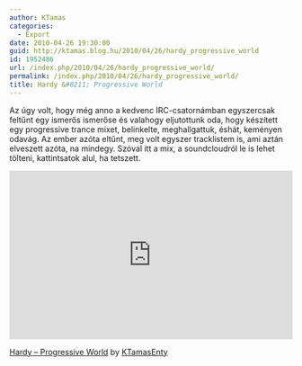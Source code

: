 ```yaml
---
author: KTamas
categories:
  - Export
date: 2010-04-26 19:30:00
guid: http://ktamas.blog.hu/2010/04/26/hardy_progressive_world
id: 1952486
url: /index.php/2010/04/26/hardy_progressive_world/
permalink: /index.php/2010/04/26/hardy_progressive_world/
title: Hardy &#8211; Progressive World
---
```


Az úgy volt, hogy még anno a kedvenc IRC-csatornámban egyszercsak feltűnt egy ismerős ismerőse és valahogy eljutottunk oda, hogy készített egy progressive trance mixet, belinkelte, meghallgattuk, éshát, keményen odavág. Az ember azóta eltűnt, meg volt egyszer tracklistem is, ami aztán elveszett azóta, na mindegy. Szóval itt a mix, a soundcloudról le is lehet tölteni, kattintsatok alul, ha tetszett.

<iframe width="100%" height="300" scrolling="no" frameborder="no" allow="autoplay" src="https://w.soundcloud.com/player/?url=https%3A//api.soundcloud.com/tracks/2614857&color=%23ff5500&auto_play=false&hide_related=false&show_comments=true&show_user=true&show_reposts=false&show_teaser=true&visual=true"></iframe>

<span><a href="http://soundcloud.com/ktamasenty/hardy-progressive-world">Hardy &#8211; Progressive World</a> by <a href="http://soundcloud.com/ktamasenty">KTamasEnty</a></span>
